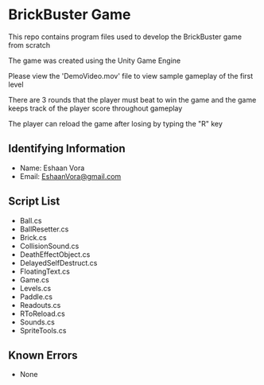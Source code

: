 # BrickBuster Game

This repo contains program files used to develop the BrickBuster game from scratch

The game was created using the Unity Game Engine

Please view the 'DemoVideo.mov' file to view sample gameplay of the first level

There are 3 rounds that the player must beat to win the game and the game keeps track of the player score throughout gameplay

The player can reload the game after losing by typing the "R" key

## Identifying Information

* Name: Eshaan Vora
* Email: EshaanVora@gmail.com

## Script List

* Ball.cs
* BallResetter.cs
* Brick.cs
* CollisionSound.cs
* DeathEffectObject.cs
* DelayedSelfDestruct.cs
* FloatingText.cs
* Game.cs
* Levels.cs
* Paddle.cs
* Readouts.cs
* RToReload.cs
* Sounds.cs
* SpriteTools.cs

## Known Errors

* None

